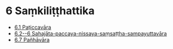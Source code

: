 

# 6 Saṃkiliṭṭhattika

* [6.1 Paṭiccavāra](6/6.1.md)
* [6.2--6 Sahajāta-paccaya-nissaya-saṃsaṭṭha-sampayuttavāra](6/6.2--6.md)
* [6.7 Pañhāvāra](6/6.7.md)



